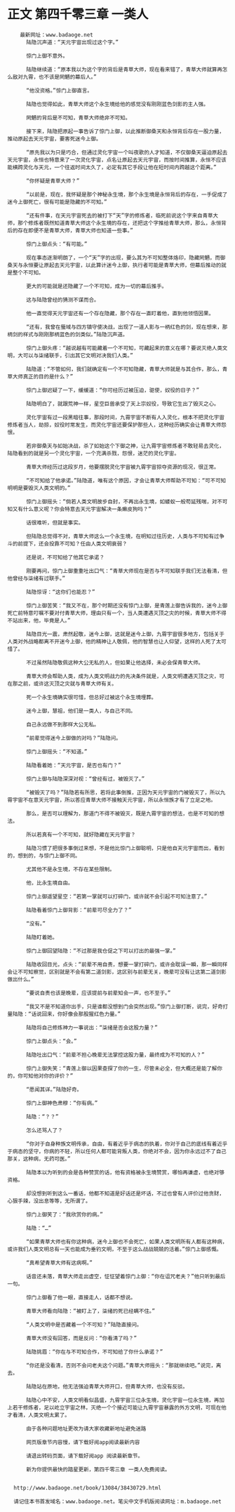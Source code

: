 # 正文 第四千零三章 一类人
        最新网址：www.badaoge.net
          陆隐沉声道：“天元宇宙出现过这个字。”
      
          惊门上御不意外。
      
          陆隐继续道：“原本我以为这个字的背后是青草大师，现在看来错了，青草大师就算再怎么敌对九霄，也不该是罔魉的幕后人。”
      
          “他没资格。”惊门上御直言。
      
          陆隐也觉得如此，青草大师这个永生境给他的感觉没有刚刚蓝色剑影的主人强。
      
          罔魉的背后是不可知，青草大师绝非不可知。
      
          接下来，陆隐把原起一事告诉了惊门上御，以此推断御桑天和永恒背后存在一股力量，推动原起去天元宇宙，要害死迷今上御。
      
          “原先我以为只是巧合，但通过灵化宇宙一个叫夜歌的人才知道，不仅御桑天逼迫原起去天元宇宙，永恒也特意来了一次灵化宇宙，点名让原起去天元宇宙，而按时间推算，永恒不应该能横跨灵化与天元，一个往返时间太久了，必定有其它手段让他在短时间内跨越这个距离。”
      
          “你怀疑是青草大师？”
      
          “以前是，现在，我怀疑是那个神秘永生境，那个永生境是永恒背后的存在，一手促成了迷今上御死亡，很有可能是隐藏的不可知。”
      
          “还有件事，在天元宇宙死去的被打下“天”字的修炼者，临死前说这个字来自青草大师，那个修炼者既然知道青草大师这个永生境的存在，还把这个字推给青草大师，那么，永恒背后的存在即便不是青草大师，青草大师也知道一些事。”
      
          惊门上御点头：“有可能。”
      
          现在事态逐渐明朗了，一个“天”字的出现，要么其为不可知整体烙印，隐藏罔魉，而御桑天与永恒要让原起去天元宇宙，以此算计迷今上御，执行者可能是青草大师，但幕后推动的就是整个不可知。
      
          更大的可能就是还隐藏了一个不可知，成为一切的幕后推手。
      
          这与陆隐曾经的猜测不谋而合。
      
          他一直觉得天元宇宙还有一个存在隐藏，那个存在一直盯着他，直到他领悟因果。
      
          “还有，我曾在蜃域与四方镇守使决战，出现了一道人影与一柄红色的剑，现在想来，那柄剑的样式与刚刚那柄蓝色的剑类似。”陆隐沉声道。
      
          惊门上御头疼：“越说越有可能藏着一个不可知，可藏起来的意义在哪？要说灭绝人类文明，大可以与柒绪联手，引出其它文明对决我们人类。”
      
          陆隐道：“不管如何，我们就确定有一个不可知隐藏，青草大师就是与其合作，那么，青草大师真正的目的是什么？”
      
          惊门上御迟疑了一下，缓缓道：“你可经历过被压迫，驱使，奴役的日子？”
      
          陆隐明白了，就跟荒神一样，星空巨兽承受了天上宗奴役，导致它生出了毁灭之心。
      
          灵化宇宙有过一段黑暗往事，那段时间，九霄宇宙不断有人入灵化，根本不把灵化宇宙修炼者当人，劫掠，奴役时常发生，而灵化宇宙还要保护那些人，这种经历确实会让青草大师怨恨。
      
          若非御桑天与如始决战，杀了如始这个下御之神，让九霄宇宙修炼者不敢轻易去灵化，陆隐看到的就是另一个灵化宇宙，一个充满杀戮，怨恨，迷茫的灵化宇宙。
      
          青草大师经历过这段岁月，他要摆脱灵化宇宙被九霄宇宙掠夺资源的现况，很正常。
      
          “不可知给了他承诺。”陆隐道，唯有这个原因，才会让青草大师帮助不可知：“可不可知明明是要毁灭人类文明的。”
      
          惊门上御摇头：“倘若人类文明故步自封，不再出永生境，如蝼蚁一般苟延残喘，对不可知又有什么意义呢？你会特意去天元宇宙解决一条癞皮狗吗？”
      
          话很难听，但就是事实。
      
          但陆隐总觉得不对，青草大师这么一个永生境，在明知过往历史，人类与不可知有过争斗的前提下，还会投靠不可知？任由人类文明衰弱？
      
          还是说，不可知给了他其它承诺？
      
          刚要再问，惊门上御重重吐出口气：“青草大师现在是否与不可知联手我们无法看清，但他曾经与柒绪有过联手。”
      
          陆隐惊讶：“这你们也能忍？”
      
          惊门上御苦笑：“我又不在，那个时期还没有惊门上御，是青莲上御告诉我的，迷今上御死亡前特意叮嘱不要对付青草大师，理由只有一个，当人类遭遇灭顶之灾的时候，青草大师不得不站出来，他，毕竟是人。”
      
          陆隐目光一震，肃然起敬，迷今上御，这就是迷今上御，九霄宇宙很多地方，包括关于人类对外战略都离不开迷今上御，他的精神让人敬佩，他的智慧也让人仰望，这样的人死了太可惜了。
      
          不过虽然陆隐敬佩这种大公无私的人，但如果让他选择，未必会保青草大师。
      
          青草大师会帮助人类，成为人类文明战力的先决条件就是，人类文明遭遇灭顶之灾，可在那之前，或许这灭顶之灾就与青草大师有关。
      
          死一个永生境确实很可惜，但总好过被这个永生境埋葬。
      
          迷今上御，慧祖，他们是一类人，与自己不同。
      
          自己永远做不到那样大公无私。
      
          “前辈觉得迷今上御做的对吗？”陆隐问。
      
          惊门上御摇头：“不知道。”
      
          陆隐看着她：“天元宇宙，是否也有门？”
      
          惊门上御与陆隐深深对视：“曾经有过，被毁灭了。”
      
          “被毁灭了吗？”陆隐若有所思，若将此事倒推，正因为天元宇宙的门被毁灭了，所以九霄宇宙不在意天元宇宙，所以答应青草大师不接触天元宇宙，所以永恒族才有了立足之地。
      
          那么，是否可以理解为，那道门不得不被毁灭，既是九霄宇宙的想法，也是不可知的想法。
      
          所以若真有一个不可知，就好隐藏在天元宇宙？
      
          陆隐习惯了把很多事倒过来想，不是他比惊门上御聪明，只是他自天元宇宙而出，看到的，想到的，与惊门上御不同。
      
          尤其他不是永生境，不存在某些限制。
      
          他，比永生境自由。
      
          惊门上御遥望星空：“若第一掌就可以打碎门，或许就不会引起不可知注意了。”
      
          陆隐看着惊门上御背影：“前辈可尽全力了？”
      
          “没有。”
      
          陆隐盯着她。
      
          惊门上御回望陆隐：“不过那是我仓促之下可以打出的最强一掌。”
      
          陆隐收回目光，点头：“前辈不用自责，想要一掌打碎门，或许会耽误一瞬，那一瞬同样会让不可知察觉，区别就是不会有第二道剑影，这区别与前辈无关，晚辈可没有让这第二道剑影做出什么。”
      
          “要说自责也该是晚辈，应该提前与前辈知会一声，也不至于。”
      
          “我又不是不知道你出手，只是谁都没想到门会突然出现。”惊门上御打断，说完，好奇打量陆隐：“话说回来，你好像会那股猩红色力量。”
      
          陆隐将自己修炼神力一事说出：“柒绪是否会这股力量？”
      
          惊门上御点头：“会。”
      
          陆隐吐出口气：“前辈不担心晚辈无法掌控这股力量，最终成为不可知的人？”
      
          惊门上御失笑：“青莲上御以因果查探了你的一生，尽管未必全，但大概还是能了解你的，你可知他对你的评价？”
      
          “愿闻其详。”陆隐好奇。
      
          惊门上御神色肃穆：“你有病。”
      
          陆隐：“？？”
      
          怎么还骂人了？
      
          “你对于自身种族文明传承，自由，有着近乎于病态的执着，你对于自己的底线有着近乎于病态的坚守，你病的不轻，所以任何人都可能背叛人类，你绝对不会，因为你永远过不了自己那关，这种病，无药可医。”
      
          陆隐本以为听到的会是各种赞赏的话，他有资格被永生境赞赏，哪怕再谦虚，也绝对够资格。
      
          却没想到听到这么一番话，他都不知道是好话还是坏话，不过也曾有人评价过他贪财，心狠手辣，没出息等等，无所谓了。
      
          惊门上御笑了：“我欣赏你的病。”
      
          陆隐：“…”
      
          “如果青草大师也有你这种病，迷今上御也不会死亡，如果人类文明所有人都有这种病，或许我们人类文明总有一天也能成为垂钓文明，不至于这么战战兢兢的活着。”惊门上御感慨。
      
          “真希望青草大师有这病啊。”
      
          话音还未落，青草大师走出虚空，怔怔望着惊门上御：“你在诅咒老夫？”他只听到最后一句。
      
          惊门上御看了他一眼，直接走人，话都不想说。
      
          青草大师看向陆隐：“被盯上了，柒绪的死已经瞒不住。”
      
          “人类文明中是否藏着一个不可知？”陆隐直接问。
      
          青草大师没有回答，而是反问：“你看清了吗？”
      
          陆隐挑眉：“你在与不可知合作，不可知给了你什么承诺？”
      
          “你还是没看清，否则不会问老夫这个问题。”青草大师摇头：“那就继续吧。”说完，离去。
      
          陆隐站在原地，他无法强迫青草大师开口，但青草大师，也没有反驳。
      
          陆隐心中不安，人类文明看似昌盛，九霄宇宙三位永生境，灵化宇宙一位永生境，再加上若干修炼者，足以屹立宇宙之林，灭绝一个个接近可能让九霄宇宙暴露的外方文明，可现在他才看清，人类文明太累了。
      
          由于各种问题地址更改为请大家收藏新地址避免迷路
      
          网页版章节内容慢，请下载好阅app阅读最新内容
      
          请退出转码页面，请下载好阅app 阅读最新章节。
      
          新为你提供最快的踏星更新，第四千零三章 一类人免费阅读。
      
      
      http://www.badaoge.net/book/13084/38430729.html
      
      请记住本书首发域名：www.badaoge.net。笔尖中文手机版阅读网址：m.badaoge.net